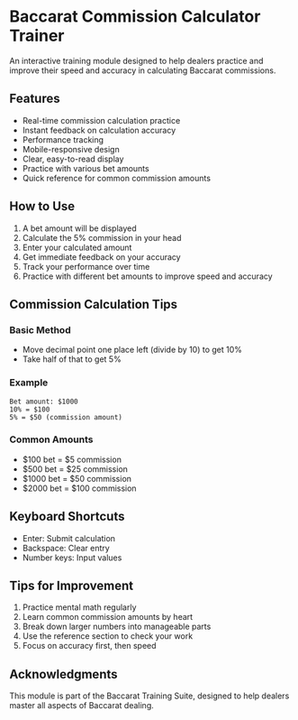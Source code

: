 # Baccarat Commission Calculator Trainer

An interactive training module designed to help dealers practice and improve their speed and accuracy in calculating Baccarat commissions.

## Features

- Real-time commission calculation practice
- Instant feedback on calculation accuracy
- Performance tracking
- Mobile-responsive design
- Clear, easy-to-read display
- Practice with various bet amounts
- Quick reference for common commission amounts

## How to Use

1. A bet amount will be displayed
2. Calculate the 5% commission in your head
3. Enter your calculated amount
4. Get immediate feedback on your accuracy
5. Track your performance over time
6. Practice with different bet amounts to improve speed and accuracy

## Commission Calculation Tips

### Basic Method
- Move decimal point one place left (divide by 10) to get 10%
- Take half of that to get 5%

### Example
```
Bet amount: $1000
10% = $100
5% = $50 (commission amount)
```

### Common Amounts
- $100 bet = $5 commission
- $500 bet = $25 commission
- $1000 bet = $50 commission
- $2000 bet = $100 commission

## Keyboard Shortcuts

- Enter: Submit calculation
- Backspace: Clear entry
- Number keys: Input values

## Tips for Improvement

1. Practice mental math regularly
2. Learn common commission amounts by heart
3. Break down larger numbers into manageable parts
4. Use the reference section to check your work
5. Focus on accuracy first, then speed

## Acknowledgments

This module is part of the Baccarat Training Suite, designed to help dealers master all aspects of Baccarat dealing.
